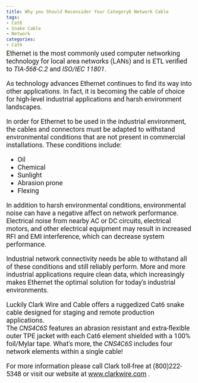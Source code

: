 ```yaml
---
title: Why you Should Reconsider Your Category6 Network Cable
tags: 
- Cat6
- Snake Cable
- Network
categories: 
- Cat6
---
```

<link href="https://fonts.googleapis.com/css?family=Roboto|Yanone+Kaffeesatz" rel="stylesheet">
<div style="font-family: 'Roboto', sans-serif; font-size: 18px; margin-top: -25px;">
Ethernet is the most commonly used computer networking technology for local area networks (LANs) and is ETL verified to <em>TIA-568-C.2</em> and <em>ISO/IEC 11801</em>.

As technology advances Ethernet continues to find its way into other applications. In fact, it is becoming the cable of choice for high-level industrial applications and harsh environment landscapes.

In order for Ethernet to be used in the industrial environment,
the cables and connectors must be adapted to withstand
environmental conditions that are not present in commercial
installations. These conditions include:
<ul>
<li>Oil</li>
<li>Chemical
</li>
<li>Sunlight
</li>
<li>Abrasion prone
</li>
<li>Flexing
</li>
</ul>
In addition to harsh environmental conditions, environmental noise can have a negative affect on network performance. 
Electrical noise from nearby AC or DC circuits, electrical motors, and other electrical equipment 
may result in increased RFI and EMI interference, which can decrease system performance. 

Industrial network connectivity needs be able to withstand all of these conditions and still reliably perform. More and more industrial applications require clean data, which increasingly makes Ethernet the optimal solution for today’s
industrial environments.

Luckily Clark Wire and Cable offers a ruggedized Cat6 snake cable designed for staging and remote production applications.
<br/>
The <em>CNS4C6S</em> features an abrasion resistant and extra-flexible outer TPE jacket with each Cat6 element shielded with a 100% foil/Mylar tape.
What's more, the <em>CNS4C6S</em> includes four network elements within a single cable! 

For more information please call Clark toll-free at (800)222-5348 or visit our website at www.clarkwire.com . 
</div>

